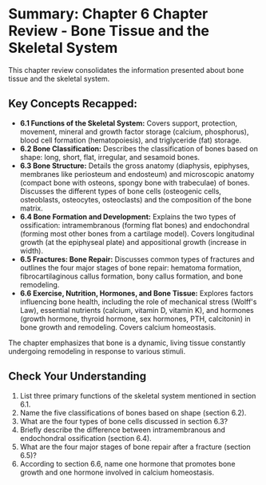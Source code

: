 # Summary: Chapter 6 Chapter Review - Bone Tissue and the Skeletal System

This chapter review consolidates the information presented about bone tissue and the skeletal system.

## Key Concepts Recapped:

*   **6.1 Functions of the Skeletal System:** Covers support, protection, movement, mineral and growth factor storage (calcium, phosphorus), blood cell formation (hematopoiesis), and triglyceride (fat) storage.
*   **6.2 Bone Classification:** Describes the classification of bones based on shape: long, short, flat, irregular, and sesamoid bones.
*   **6.3 Bone Structure:** Details the gross anatomy (diaphysis, epiphyses, membranes like periosteum and endosteum) and microscopic anatomy (compact bone with osteons, spongy bone with trabeculae) of bones. Discusses the different types of bone cells (osteogenic cells, osteoblasts, osteocytes, osteoclasts) and the composition of the bone matrix.
*   **6.4 Bone Formation and Development:** Explains the two types of ossification: intramembranous (forming flat bones) and endochondral (forming most other bones from a cartilage model). Covers longitudinal growth (at the epiphyseal plate) and appositional growth (increase in width).
*   **6.5 Fractures: Bone Repair:** Discusses common types of fractures and outlines the four major stages of bone repair: hematoma formation, fibrocartilaginous callus formation, bony callus formation, and bone remodeling.
*   **6.6 Exercise, Nutrition, Hormones, and Bone Tissue:** Explores factors influencing bone health, including the role of mechanical stress (Wolff's Law), essential nutrients (calcium, vitamin D, vitamin K), and hormones (growth hormone, thyroid hormone, sex hormones, PTH, calcitonin) in bone growth and remodeling. Covers calcium homeostasis.

The chapter emphasizes that bone is a dynamic, living tissue constantly undergoing remodeling in response to various stimuli.

## Check Your Understanding

1.  List three primary functions of the skeletal system mentioned in section 6.1.
2.  Name the five classifications of bones based on shape (section 6.2).
3.  What are the four types of bone cells discussed in section 6.3?
4.  Briefly describe the difference between intramembranous and endochondral ossification (section 6.4).
5.  What are the four major stages of bone repair after a fracture (section 6.5)?
6.  According to section 6.6, name one hormone that promotes bone growth and one hormone involved in calcium homeostasis.
